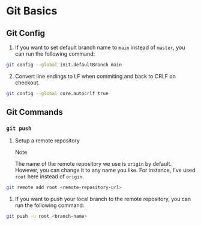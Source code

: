 # Git Basics

## Git Config

1. If you want to set default branch name to `main` instead of `master`, you can run the following command:

```bash
git config --global init.defaultBranch main
```

2. Convert line endings to LF when commiting and back to CRLF on checkout.

```bash
git config --global core.autocrlf true
```

## Git Commands

### `git push`

1. Setup a remote repository

   > [!NOTE]
   > The name of the remote repository we use is `origin` by default. However, you can change it to any name you like. For instance, I've used `root` here instead of `origin`.

```bash
git remote add root <remote-repository-url>
```

1. If you want to push your local branch to the remote repository, you can run the following command:

```bash
git push -u root <branch-name>
```

